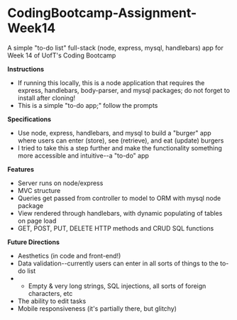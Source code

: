 # CodingBootcamp-Assignment-Week14
A simple "to-do list" full-stack (node, express, mysql, handlebars) app for Week 14 of UofT's Coding Bootcamp

**Instructions**
* If running this locally, this is a node application that requires the express, handlebars, body-parser, and mysql packages; do not forget to install after cloning!
* This is a simple "to-do app;" follow the prompts

**Specifications**
* Use node, express, handlebars, and mysql to build a "burger" app where users can enter (store), see (retrieve), and eat (update) burgers
* I tried to take this a step further and make the functionality something more accessible and intuitive--a "to-do" app

**Features**
* Server runs on node/express
* MVC structure
* Queries get passed from controller to model to ORM with mysql node package
* View rendered through handlebars, with dynamic populating of tables on page load
* GET, POST, PUT, DELETE HTTP methods and CRUD SQL functions

**Future Directions**
* Aesthetics (in code and front-end!)
* Data validation--currently users can enter in all sorts of things to the to-do list
* * Empty & very long strings, SQL injections, all sorts of foreign characters, etc
* The ability to edit tasks
* Mobile responsiveness (it's partially there, but glitchy)
